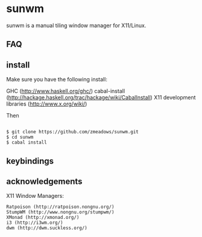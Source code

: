 # sunwm

sunwm is a manual tiling window manager for X11/Linux.

## FAQ

## install

Make sure you have the following install:

GHC (http://www.haskell.org/ghc/)
cabal-install (http://hackage.haskell.org/trac/hackage/wiki/CabalInstall)
X11 development libraries (http://www.x.org/wiki/)

Then

<pre><code>
$ git clone https://github.com/zmeadows/sunwm.git
$ cd sunwm
$ cabal install
</pre></code>

## keybindings

## acknowledgements

X11 Window Managers:

    Ratpoison (http://ratpoison.nongnu.org/)
    StumpWM (http://www.nongnu.org/stumpwm/)
    XMonad (http://xmonad.org/)
    i3 (http://i3wm.org/)
    dwm (http://dwm.suckless.org/)
